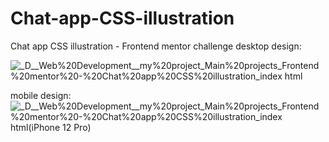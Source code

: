 # Chat-app-CSS-illustration
Chat app CSS illustration - Frontend mentor challenge
desktop design:

![_D__Web%20Development__my%20project_Main%20projects_Frontend%20mentor%20-%20Chat%20app%20CSS%20illustration_index html](https://user-images.githubusercontent.com/95019708/171049718-f0f30c45-07a2-40b6-bc66-74c8a66598b9.png)

mobile design:
![_D__Web%20Development__my%20project_Main%20projects_Frontend%20mentor%20-%20Chat%20app%20CSS%20illustration_index html(iPhone 12 Pro)](https://user-images.githubusercontent.com/95019708/171049797-3bcfff7f-078e-48d6-8257-e29bb2f108be.png)
